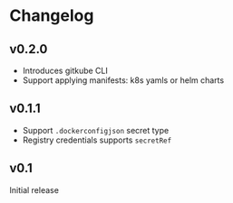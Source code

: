 # Changelog

## v0.2.0

- Introduces gitkube CLI
- Support applying manifests: k8s yamls or helm charts

## v0.1.1

- Support `.dockerconfigjson` secret type
- Registry credentials supports `secretRef`

## v0.1

Initial release

